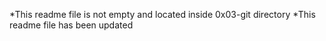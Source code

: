 *This readme file is not empty and located inside 0x03-git directory
*This readme file has been updated

